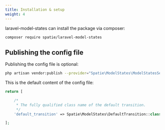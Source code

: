 ```yaml
---
title: Installation & setup
weight: 4
---
```


laravel-model-states can install the package via composer:

```bash
composer require spatie/laravel-model-states
```

## Publishing the config file

Publishing the config file is optional:

```bash
php artisan vendor:publish --provider="Spatie\ModelStates\ModelStatesServiceProvider" --tag="model-states-config"
```

This is the default content of the config file:

```php
return [

    /*
     * The fully qualified class name of the default transition.
     */
    'default_transition' => Spatie\ModelStates\DefaultTransition::class,

];
```
